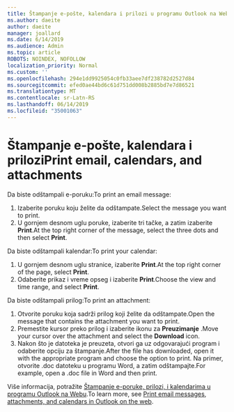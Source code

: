 ```yaml
---
title: Štampanje e-pošte, kalendara i prilozi u programu Outlook na Webu
ms.author: daeite
author: daeite
manager: joallard
ms.date: 6/14/2019
ms.audience: Admin
ms.topic: article
ROBOTS: NOINDEX, NOFOLLOW
localization_priority: Normal
ms.custom: ''
ms.openlocfilehash: 294e1dd9925054c0fb33aee7df238782d2527d84
ms.sourcegitcommit: efed0ae44bd6c61d751dd008b2885bd7e7d86521
ms.translationtype: MT
ms.contentlocale: sr-Latn-RS
ms.lasthandoff: 06/14/2019
ms.locfileid: "35001063"
---
```

# <a name="print-email-calendars-and-attachments"></a><span data-ttu-id="c872b-102">Štampanje e-pošte, kalendara i prilozi</span><span class="sxs-lookup"><span data-stu-id="c872b-102">Print email, calendars, and attachments</span></span>

<span data-ttu-id="c872b-103">Da biste odštampali e-poruku:</span><span class="sxs-lookup"><span data-stu-id="c872b-103">To print an email message:</span></span>
  
1. <span data-ttu-id="c872b-104">Izaberite poruku koju želite da odštampate.</span><span class="sxs-lookup"><span data-stu-id="c872b-104">Select the message you want to print.</span></span>
1. <span data-ttu-id="c872b-105">U gornjem desnom uglu poruke, izaberite tri tačke, a zatim izaberite **Print**.</span><span class="sxs-lookup"><span data-stu-id="c872b-105">At the top right corner of the message, select the three dots and then select **Print**.</span></span>

<span data-ttu-id="c872b-106">Da biste odštampali kalendar:</span><span class="sxs-lookup"><span data-stu-id="c872b-106">To print your calendar:</span></span>

1. <span data-ttu-id="c872b-107">U gornjem desnom uglu stranice, izaberite **Print**.</span><span class="sxs-lookup"><span data-stu-id="c872b-107">At the top right corner of the page, select **Print**.</span></span>
1. <span data-ttu-id="c872b-108">Odaberite prikaz i vreme opseg i izaberite **Print**.</span><span class="sxs-lookup"><span data-stu-id="c872b-108">Choose the view and time range, and select **Print**.</span></span>

<span data-ttu-id="c872b-109">Da biste odštampali prilog:</span><span class="sxs-lookup"><span data-stu-id="c872b-109">To print an attachment:</span></span>

1. <span data-ttu-id="c872b-110">Otvorite poruku koja sadrži prilog koji želite da odštampate.</span><span class="sxs-lookup"><span data-stu-id="c872b-110">Open the message that contains the attachment you want to print.</span></span>
2. <span data-ttu-id="c872b-111">Premestite kursor preko prilog i izaberite ikonu za **Preuzimanje** .</span><span class="sxs-lookup"><span data-stu-id="c872b-111">Move your cursor over the attachment and select the **Download** icon.</span></span>
3. <span data-ttu-id="c872b-112">Nakon što je datoteka je preuzeta, otvori ga uz odgovarajući program i odaberite opciju za štampanje.</span><span class="sxs-lookup"><span data-stu-id="c872b-112">After the file has downloaded, open it with the appropriate program and choose the option to print.</span></span> <span data-ttu-id="c872b-113">Na primer, otvorite .doc datoteku u programu Word, a zatim odštampajte.</span><span class="sxs-lookup"><span data-stu-id="c872b-113">For example, open a .doc file in Word and then print.</span></span>

<span data-ttu-id="c872b-114">Više informacija, potražite [Štampanje e-poruke, prilozi, i kalendarima u programu Outlook na Webu](https://support.office.com/article/2cf529d1-3b8f-4de2-b254-b7f870e58a2b).</span><span class="sxs-lookup"><span data-stu-id="c872b-114">To learn more, see [Print email messages, attachments, and calendars in Outlook on the web](https://support.office.com/article/2cf529d1-3b8f-4de2-b254-b7f870e58a2b).</span></span>